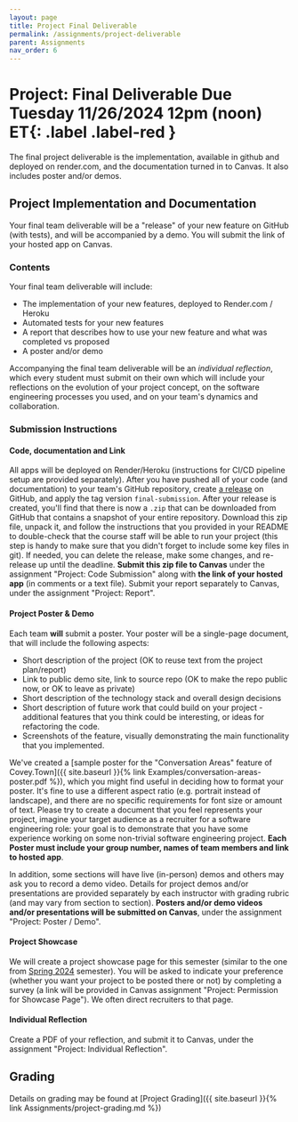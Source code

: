 ```yaml
---
layout: page
title: Project Final Deliverable
permalink: /assignments/project-deliverable
parent: Assignments
nav_order: 6
---
```

# Project: Final Deliverable **Due Tuesday 11/26/2024 12pm (noon) ET**{: .label .label-red }
The final project deliverable is the implementation, available in github and deployed on render.com, and the documentation turned in to Canvas. It also includes poster and/or demos.

## Project Implementation and Documentation
Your final team deliverable will be a "release" of your new feature on GitHub (with tests), and will be accompanied by a demo. You will submit the link of your hosted app on Canvas.

### Contents

Your final team deliverable will include:
* The implementation of your new features, deployed to Render.com / Heroku 
* Automated tests for your new features
* A report that describes how to use your new feature and what was completed vs proposed
* A poster and/or demo
    
Accompanying the final team deliverable will be an *individual reflection*, which every student must submit on their own which will include your reflections on the evolution of your project concept, on the software engineering processes you used, and on your team's dynamics and collaboration.


### Submission Instructions

#### Code, documentation and Link
 All apps will be deployed on Render/Heroku (instructions for CI/CD pipeline setup are provided separately). After you have pushed all of your code (and documentation) to your team's GitHub repository, create [a release](https://docs.github.com/en/free-pro-team@latest/github/administering-a-repository/managing-releases-in-a-repository) on GitHub, and apply the tag version `final-submission`. After your release is created, you'll find that there is now a `.zip` that can be downloaded from GitHub that contains a snapshot of your entire repository. Download this zip file, unpack it, and follow the instructions that you provided in your README to double-check that the course staff will be able to run your project (this step is handy to make sure that you didn't forget to include some key files in git). If needed, you can delete the release, make some changes, and re-release up until the deadline. **Submit this zip file to Canvas** under the assignment "Project: Code Submission" along with **the link of your hosted app** (in comments or a text file). Submit your report separately to Canvas, under the assignment "Project: Report".

#### Project Poster & Demo
Each team **will** submit a poster. Your poster will be a single-page document, that will include the following aspects:

* Short description of the project (OK to reuse text from the project plan/report)
* Link to public demo site, link to source repo (OK to make the repo public now, or OK to leave as private)
* Short description of the technology stack and overall design decisions
* Short description of future work that could build on your project - additional features that you think could be interesting, or ideas for refactoring the code.
* Screenshots of the feature, visually demonstrating the main functionality that you implemented.

We've created a [sample poster for the "Conversation Areas" feature of Covey.Town]({{ site.baseurl }}{% link Examples/conversation-areas-poster.pdf %}), which you might find useful in deciding how to format your poster. It's fine to use a different aspect ratio (e.g. portrait instead of landscape), and there are no specific requirements for font size or amount of text. Please try to create a document that you feel represents your project, imagine your target audience as a recruiter for a software engineering role: your goal is to demonstrate that you have some experience working on some non-trivial software engineering project. **Each Poster must include your group number, names of team members and link to hosted app**.

In addition, some sections will have live (in-person) demos and others may ask you to record a demo video. Details for project demos and/or presentations are provided separately by each instructor with grading rubric (and may vary from section to section). **Posters and/or demo videos and/or presentations will be submitted on Canvas**, under the assignment "Project: Poster / Demo".

#### Project Showcase
We will create a project showcase page for this semester (similar to the one from [Spring 2024](https://neu-se.github.io/CS4530-Spring-2024/assignments/project-showcase) semester). You will be asked to indicate your preference (whether you want your project to be posted there or not) by completing a survey (a link will be provided in Canvas assignment "Project: Permission for Showcase Page"). We often direct recruiters to that page. 
 
#### Individual Reflection
Create a PDF of your reflection, and submit it to Canvas, under the assignment "Project: Individual Reflection". 

## Grading
Details on grading may be found at [Project Grading]({{ site.baseurl }}{% link Assignments/project-grading.md %})